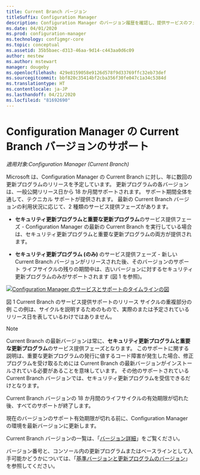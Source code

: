 ```yaml
---
title: Current Branch バージョン
titleSuffix: Configuration Manager
description: Configuration Manager のバージョン履歴を確認し、提供サービスのフェーズについて説明します。
ms.date: 04/01/2020
ms.prod: configuration-manager
ms.technology: configmgr-core
ms.topic: conceptual
ms.assetid: 35b5baec-d313-46aa-9d14-c443aa0d6c09
author: mestew
ms.author: mstewart
manager: dougeby
ms.openlocfilehash: 429e8159058e9126d578f9d33769ffc32eb73def
ms.sourcegitcommit: bbf820c35414bf2cba356f30fe047c1a34c5384d
ms.translationtype: HT
ms.contentlocale: ja-JP
ms.lasthandoff: 04/21/2020
ms.locfileid: "81692690"
---
```

# <a name="support-for-configuration-manager-current-branch-versions"></a>Configuration Manager の Current Branch バージョンのサポート

*適用対象:Configuration Manager (Current Branch)*

Microsoft は、Configuration Manager の Current Branch に対し、年に数回の更新プログラムのリリースを予定しています。 更新プログラムの各バージョンは、一般公開リリース日から 18 か月間サポートされます。 サポート期間全体を通して、テクニカル サポートが提供されます。 最新の Current Branch バージョンの利用状況に応じて、2 種類のサービス提供フェーズがあります。

- **セキュリティ更新プログラムと重要な更新プログラム**のサービス提供フェーズ - Configuration Manager の最新の Current Branch を実行している場合は、セキュリティ更新プログラムと重要な更新プログラムの両方が提供されます。  

- **セキュリティ更新プログラム (のみ)** のサービス提供フェーズ - 新しい Current Branch バージョンがリリースされた後、そのバージョンのサポート ライフサイクルの残りの期間中は、古いバージョンに対するセキュリティ更新プログラムのみがサポートされます (図 1 を参照)。  

[ ![Configuration Manager のサービスとサポートのタイムラインの図](media/servicing_support_timeline.png) ](media/servicing_support_timeline.png#lightbox)

図 1 Current Branch のサービス提供サポートのリリース サイクルの重複部分の例 この例は、サイクルを説明するためのもので、実際のまたは予定されているリリース日を表しているわけではありません。

> [!NOTE]  
> Current Branch の最新バージョンは常に、**セキュリティ更新プログラムと重要な更新プログラム**のサービス提供フェーズとなります。 このサポートに関する説明は、重要な更新プログラムの発行に値するコード障害が発生した場合、修正プログラムを受け取るためには Current Branch の最新バージョンがインストールされている必要があることを意味しています。 その他のサポートされている Current Branch バージョンでは、セキュリティ更新プログラムを受信できるだけとなります。
>
> Current Branch バージョンの 18 か月間のライフサイクルの有効期限が切れた後、すべてのサポートが終了します。
>
> 現在のバージョンのサポート有効期限が切れる前に、Configuration Manager の環境を最新バージョンに更新します。

Current Branch バージョンの一覧は、「[バージョン詳細](updates.md#version-details)」をご覧ください。

バージョン番号と、コンソール内の更新プログラムまたはベースラインとして入手可能かどうかについては、「[基準バージョンと更新プログラムのバージョン](updates.md#bkmk_Baselines)」を参照してください。
